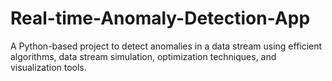# Real-time-Anomaly-Detection-App
A Python-based project to detect anomalies in a data stream using efficient algorithms, data stream simulation, optimization techniques, and visualization tools.
